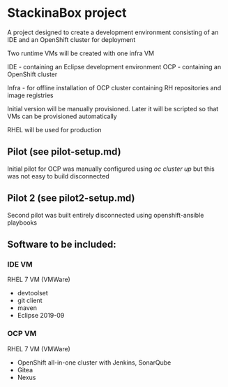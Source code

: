 # StackinaBox project

A project designed to create a development environment consisting of an IDE and an OpenShift cluster for deployment

Two runtime VMs will be created with one infra VM

IDE - containing an Eclipse development environment
OCP - containing an OpenShift cluster

Infra - for offline installation of OCP cluster containing RH repositories and image registries

Initial version will be manually provisioned. Later it will be scripted so that VMs can be provisioned automatically

RHEL will be used for production

## Pilot (see pilot-setup.md)

Initial pilot for OCP was manually configured using _oc cluster up_ but this was not easy to build disconnected

## Pilot 2 (see pilot2-setup.md)

Second pilot was built entirely disconnected using openshift-ansible playbooks

## Software to be included:

### IDE VM
RHEL 7 VM (VMWare)
* devtoolset
* git client
* maven
* Eclipse 2019-09

### OCP VM
RHEL 7 VM (VMWare) 
* OpenShift all-in-one cluster with Jenkins, SonarQube 
* Gitea 
* Nexus

